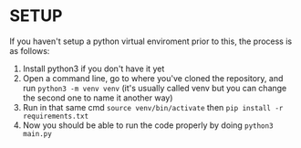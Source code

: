 

# SETUP

If you haven't setup a python virtual enviroment prior to this, the process is as follows:

1. Install python3 if you don't have it yet
2. Open a command line, go to where you've cloned the repository, and run ```python3 -m venv venv``` (it's usually called venv but you can change the second one to name it another way)
3. Run in that same cmd ```source venv/bin/activate``` then ```pip install -r requirements.txt```
4. Now you should be able to run the code properly by doing ```python3 main.py```
